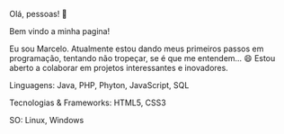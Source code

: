   Olá, pessoas! 👋

Bem vindo a minha pagina!

Eu sou Marcelo.
Atualmente estou dando meus primeiros passos em programação, tentando não tropeçar, se é que me entendem... 😄
Estou aberto a colaborar em projetos interessantes e inovadores.

Linguagens:
Java, PHP, Phyton, JavaScript, SQL

Tecnologias & Frameworks:
HTML5, CSS3

SO:
Linux, Windows
